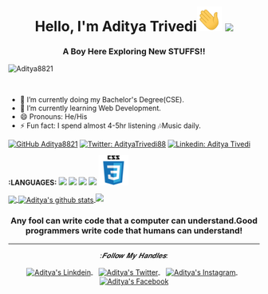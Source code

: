 <h1 align="center">Hello, I'm Aditya Trivedi<img src="https://raw.githubusercontent.com/ABSphreak/ABSphreak/master/gifs/Hi.gif" width="50px">  <img src="https://github.com/TheDudeThatCode/TheDudeThatCode/blob/master/Assets/Developer.gif" width="80px"></h1>
<h3 align="center">A Boy Here Exploring New STUFFS!!</h3>
<p align="left"> <img src="https://komarev.com/ghpvc/?username=Aditya8821&label=Profile Views&color=blue&style=plastic" alt="Aditya8821" /> </p>

<br/>

- 🔭 I’m currently doing my Bachelor's Degree(CSE).
- 🌱 I’m currently learning Web Development.
- 😄 Pronouns: He/His
- ⚡ Fun fact: I spend almost 4-5hr listening 🎶Music daily.
 
[![GitHub Aditya8821](https://img.shields.io/github/followers/Aditya8821?label=follow&style=social)](https://github.com/Aditya8821)
[![Twitter: AdityaTrivedi88](https://img.shields.io/twitter/follow/AdityaTrivedi88?style=social)](https://twitter.com/AdityaTrivedi88)
[![Linkedin: Aditya Tivedi](https://img.shields.io/badge/-AdityaTrivedi-blue?style=flat-square&logo=Linkedin&logoColor=white&link=https://www.linkedin.com/in/aditya-trivedi-032090164/)](https://www.linkedin.com/in/aditya-trivedi-032090164/)

**:LANGUAGES:**
<code><a href="https://en.wikipedia.org/wiki/C_(programming_language)"><img src="https://img.icons8.com/color/48/000000/c-programming.png"/></a></code>
<code><a href="https://www.python.org/"><img width="48px" src="https://www.vectorlogo.zone/logos/python/python-icon.svg"></a></code>
<code><a href="https://www.geeksforgeeks.org/data-structures/"><img src="https://img.icons8.com/plasticine/48/000000/tree-structure.png"></a></code>
<code><a href="https://en.wikipedia.org/wiki/HTML"><img width="48px" src="https://www.vectorlogo.zone/logos/w3_html5/w3_html5-icon.svg"></a></code>
<code><a href="https://en.wikipedia.org/wiki/CSS"><img width="60px" src="https://raw.githubusercontent.com/devicons/devicon/master/icons/css3/css3-original-wordmark.svg"></a></code>

<a href="https://github.com/Aditya8821">
  <img align="center" src="https://github-readme-stats.vercel.app/api/top-langs/?username=Aditya8821&theme=dark&hide_langs_below=1" />
</a>
<a href="https://github.com/Aditya8821">
 <img align="center" src="https://github-readme-stats.vercel.app/api?username=Aditya8821&include_all_commits=true&count_private=true&show_icons=true&line_height=26&title_color=7A7ADB&icon_color=2234AE&text_color=D3D3D3&bg_color=0,000000,130F40" alt="Aditya's github stats"/>
</a>


<a href="https://github.com/Aditya8821/github-readme-streak-stats">
    <img src="https://github-readme-streak-stats.herokuapp.com/?user=Aditya8821&theme=dark&hide_border=true&background=0D1117&stroke=0000"/>
  </a>
  
<div align="center">

### Any fool can write code that a computer can understand.Good programmers write code that humans can understand!

---

<i>:𝑭𝒐𝒍𝒍𝒐𝒘 𝑴𝒚 𝑯𝒂𝒏𝒅𝒍𝒆𝒔:</i><br>

<a href="https://www.linkedin.com/in/aditya-trivedi-032090164/">
  <img align="center" alt="Aditya's Linkdein" width="30px" src="https://www.vectorlogo.zone/logos/linkedin/linkedin-icon.svg" />
</a>
&nbsp&nbsp
<a href="https://twitter.com/AdityaTrivedi88">
  <img align="center" alt="Aditya's Twitter" width="30px" src="https://www.vectorlogo.zone/logos/twitter/twitter-official.svg" />
</a>
&nbsp&nbsp
<a href="https://instagram.com/aditya8__8/">
  <img align="center" alt="Aditya's Instagram" width="30px" src="https://www.vectorlogo.zone/logos/instagram/instagram-icon.svg" />
</a>
&nbsp&nbsp
<a href="https://www.facebook.com/aditya.trivedi.73700/">
  <img align="center" alt="Aditya's Facebook" width="30px" src="https://www.vectorlogo.zone/logos/facebook/facebook-icon.svg" />
</a>

</div>


